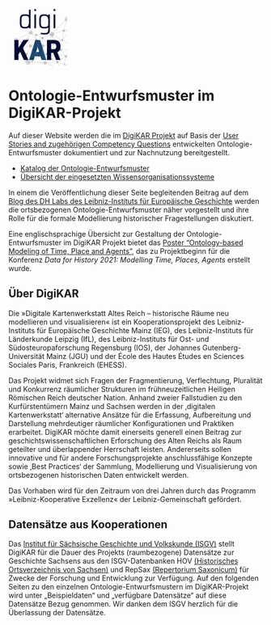 <a href="https://digikar.eu/"><img src="img/DigiKAR_Logo_020921.svg" width="23%" alt="DigiKAR-Logo"></a>

# Ontologie-Entwurfsmuster im DigiKAR-Projekt
Auf dieser Website werden die im <a href="https://digikar.eu/">DigiKAR Projekt</a> auf Basis der [User Stories and zugehörigen Competency Questions](https://ieg-dhr.github.io/DigiKAR-Competency-Questions/) entwickelten Ontologie-Entwurfsmuster dokumentiert und zur Nachnutzung bereitgestellt.

- [Katalog der Ontologie-Entwurfsmuster](odp/)
- [Übersicht der eingesetzten Wissensorganisationssysteme](kos/)

In einem die Veröffentlichung dieser Seite begleitenden Beitrag auf dem [Blog des DH Labs des Leibniz-Instituts für Europäische Geschichte](https://dhlab.hypotheses.org/) werden die ortsbezogenen Ontologie-Entwurfsmuster näher vorgestellt und ihre Rolle für die formale Modellierung historischer Fragestellungen diskutiert.

Eine englischsprachige Übersicht zur Gestaltung der Ontologie-Entwurfsmuster im DigiKAR Projekt bietet das <a href="https://zenodo.org/record/4895498#.Y_eQj9CZM2w">Poster “Ontology-based Modeling of Time, Place and Agents”</a>, das zu Projektbeginn für die Konferenz <em>Data for History 2021: Modelling Time, Places, Agents</em> erstellt wurde.


## Über DigiKAR
Die »Digitale Kartenwerkstatt Altes Reich – historische Räume neu modellieren und visualisieren« ist ein Kooperationsprojekt des Leibniz-Instituts für Europäische Geschichte Mainz (IEG), des Leibniz-Instituts für Länderkunde Leipzig (IfL), des Leibniz-Instituts für Ost- und Südosteuropaforschung Regensburg (IOS), der Johannes Gutenberg-Universität Mainz (JGU) und der École des Hautes Études en Sciences Sociales Paris, Frankreich (EHESS).

Das Projekt widmet sich Fragen der Fragmentierung, Verflechtung, Pluralität und Konkurrenz räumlicher Strukturen im frühneuzeitlichen Heiligen Römischen Reich deutscher Nation. Anhand zweier Fallstudien zu den Kurfürstentümern Mainz und Sachsen werden in der ‚digitalen Kartenwerkstatt‘ alternative Ansätze für die Erfassung, Aufbereitung und Darstellung mehrdeutiger räumlicher Konfigurationen und Praktiken erarbeitet. DigiKAR möchte damit einerseits generell einen Beitrag zur geschichtswissenschaftlichen Erforschung des Alten Reichs als Raum geteilter und überlappender Herrschaft leisten. Andererseits sollen innovative und für andere Forschungsprojekte anschlussfähige Konzepte sowie ‚Best Practices‘ der Sammlung, Modellierung und Visualisierung von ortsbezogenen historischen Daten entwickelt werden.

Das Vorhaben wird für den Zeitraum von drei Jahren durch das Programm »Leibniz-Kooperative Exzellenz« der Leibniz-Gemeinschaft gefördert.

## Datensätze aus Kooperationen
Das [Institut für Sächsische Geschichte und Volkskunde (ISGV)](https://www.isgv.de/) stellt DigiKAR für die Dauer des Projekts (raumbezogene) Datensätze zur Geschichte Sachsens aus den ISGV-Datenbanken HOV [(Historisches Ortsverzeichnis von Sachsen)](https://www.isgv.de/projekte/saechsische-geschichte/historisches-ortsverzeichnis-von-sachsen) und RepSax [(Repertorium Saxonicum)](https://www.isgv.de/projekte/archiv/repertorium-saxonicum) für Zwecke der Forschung und Entwicklung zur Verfügung. Auf den folgenden Seiten zu den einzelnen Ontologie-Entwurfsmustern im DigiKAR-Projekt wird unter „Beispieldaten“ und „verfügbare Datensätze“ auf diese Datensätze Bezug genommen. Wir danken dem ISGV herzlich für die Überlassung der Datensätze.
